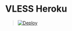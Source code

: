 ﻿# VLESS Heroku



> [![Deploy](https://www.herokucdn.com/deploy/button.png)](https://dashboard.heroku.com/new?template=https://github.com/saferre/v2vl)



